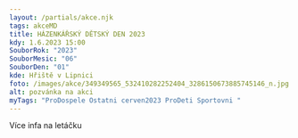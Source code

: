 ```yaml
---
layout: /partials/akce.njk
tags: akceMD
title: HÁZENKÁŘSKÝ DĚTSKÝ DEN 2023
kdy: 1.6.2023 15:00
SouborRok: "2023"
SouborMesic: "06"
SouborDen: "01"
kde: Hřiště v Lipnici
foto: /images/akce/349349565_532410282252404_3286150673885745146_n.jpg
alt: pozvánka na akci
myTags: "ProDospele Ostatni cerven2023 ProDeti Sportovni "
---
```

V﻿íce infa na letáčku